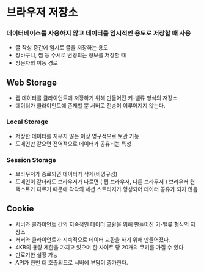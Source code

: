 # 브라우저 저장소

### 데이터베이스를 사용하지 않고 데이터를 임시적인 용도로 저장할 때 사용

- 글 작성 중간에 임시로 글을 저장하는 용도
- 장바구니, 찜 등 수시로 변경되는 정보를 저장할 때
- 방문자의 이동 경로

## Web Storage

- 웹 데이터를 클라이언트에 저장하기 위해 만들어진 키-밸류 형식의 저장소
- 데이터가 클라이언트에 존재할 뿐 서버로 전송이 이루어지지 않는다.

### Local Storage

- 저장한 데이터를 지우지 않는 이상 영구적으로 보관 가능
- 도메인만 같으면 전역적으로 데이터가 공유되는 특성

### Session Storage

- 브라우저가 종료되면 데이터가 삭제(비영구성)
- 도메인이 같더라도 브라우저가 다르면 ( 탭 브라우저, 다른 브라우저 ) 브라우저 컨택스트가 다르기 때문에 각각의 세션 스토리지가 형성되어 데이터 공유가 되지 않음

## Cookie

- 서버와 클라이언트 간의 지속적인 데이터 교환을 위해 만들어진 키-밸류 형식의 저장소
- 서버와 클라이언트가 지속적으로 데이터 교환을 하기 위해 만들어졌다.
- 4KB의 용량 제한을 가지고 있으며 한 사이트 당 20개의 쿠키를 가질 수 있다.
- 만료기한 설정 가능
- API가 한번 더 호출되므로 서버에 부담이 증가한다.